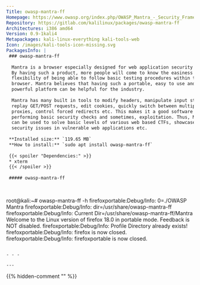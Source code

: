 ```yaml
---
Title: owasp-mantra-ff
Homepage: https://www.owasp.org/index.php/OWASP_Mantra_-_Security_Framework
Repository: https://gitlab.com/kalilinux/packages/owasp-mantra-ff
Architectures: i386 amd64
Version: 0.9-1kali4
Metapackages: kali-linux-everything kali-tools-web 
Icon: /images/kali-tools-icon-missing.svg
PackagesInfo: |
 ### owasp-mantra-ff
 
  Mantra is a browser especially designed for web application security testing.
  By having such a product, more people will come to know the easiness and
  flexibility of being able to follow basic testing procedures within the
  browser. Mantra believes that having such a portable, easy to use and yet
  powerful platform can be helpful for the industry.
   
  Mantra has many built in tools to modify headers, manipulate input strings,
  replay GET/POST requests, edit cookies, quickly switch between multiple
  proxies, control forced redirects etc. This makes it a good software for
  performing basic security checks and sometimes, exploitation. Thus, Mantra
  can be used to solve basic levels of various web based CTFs, showcase
  security issues in vulnerable web applications etc.
 
 **Installed size:** `119.65 MB`  
 **How to install:** `sudo apt install owasp-mantra-ff`  
 
 {{< spoiler "Dependencies:" >}}
 * xterm
 {{< /spoiler >}}
 
 ##### owasp-mantra-ff
 
 
 ```
 root@kali:~# owasp-mantra-ff -h
 firefoxportable:Debug/Info: 0=./OWASP Mantra
 firefoxportable:Debug/Info: dir=/usr/share/owasp-mantra-ff
 firefoxportable:Debug/Info: Current Dir=/usr/share/owasp-mantra-ff/Mantra
 Welcome to the Linux version of firefox 18.0 in portable mode. Feedback is NOT disabled.
 firefoxportable:Debug/Info: Profile Directory already exists!
 firefoxportable:Debug/Info: firefox is now closed.
 firefoxportable:Debug/Info: firefoxportable is now closed.
 ```
 
 - - -
 
---
```

{{% hidden-comment "<!--Do not edit anything above this line-->" %}}

